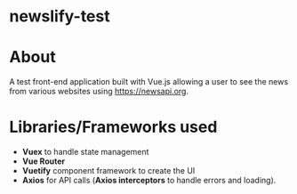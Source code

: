 # newslify-test

# About
A test front-end application built with Vue.js allowing a user to see the news from various websites using https://newsapi.org.

# Libraries/Frameworks used
- **Vuex** to handle state management
- **Vue Router**
- **Vuetify** component framework to create the UI
- **Axios** for API calls (**Axios interceptors** to handle errors and loading).
